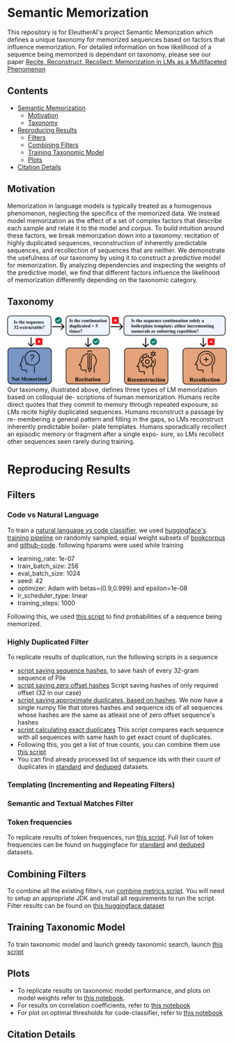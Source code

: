 # Semantic Memorization

This repository is for EleutherAI's project Semantic Memorization which defines a unique taxonomy for memorized sequences based on factors that influence memorization. For detailed information on how likelihood of a sequence being memorized is dependant on taxonomy, please see our paper [Recite, Reconstruct, Recollect: Memorization in LMs as a Multifaceted Phenomenon](https://arxiv_link_here)

## Contents
- [Semantic Memorization](#semantic-memorization)
    * [Motivation](#motivation)
    * [Taxonomy](#taxonomy)
- [Reproducing Results](#reproducing-results)
    * [Filters](#filters)
    * [Combining Filters](#combining-filters)
    * [Training Taxonomic Model](#training-taxonomic-model)
    * [Plots](#plots)
- [Citation Details](#citation-details)


## Motivation
Memorization in language models is typically treated as a homogenous phenomenon, neglecting the specifics of the memorized data. We instead model memorization as the effect of a set of complex factors that describe each sample and relate it to the model and corpus. To build intuition around these factors, we break memorization down into a taxonomy: recitation of highly duplicated sequences, reconstruction of inherently predictable sequences, and recollection of sequences that are neither. We demonstrate the usefulness of our taxonomy by using it to construct a predictive model for memorization. By analyzing dependencies and inspecting the weights of the predictive model, we find that different factors influence the likelihood of memorization differently depending on the taxonomic category.
## Taxonomy
![](./readme-images/memorization_taxonomy.png)
Our taxonomy, illustrated above, defines three
types of LM memorization based on colloquial de-
scriptions of human memorization. Humans recite
direct quotes that they commit to memory through
repeated exposure, so LMs recite highly duplicated
sequences. Humans reconstruct a passage by re-
membering a general pattern and filling in the gaps,
so LMs reconstruct inherently predictable boiler-
plate templates. Humans sporadically recollect an
episodic memory or fragment after a single expo-
sure, so LMs recollect other sequences seen rarely
during training.

# Reproducing Results
## Filters
### Code vs Natural Language
To train a [natural language vs code classifier](https://huggingface.co/usvsnsp/code-vs-nl), we used [huggingface's training pipeline](https://huggingface.co/docs/transformers/en/main_classes/trainer) on randomly sampled, equal weight subsets of [bookcorpus](https://huggingface.co/datasets/bookcorpus/bookcorpus) and [github-code](https://huggingface.co/datasets/codeparrot/github-code). following hparams were used while training
- learning_rate: 1e-07
- train_batch_size: 256
- eval_batch_size: 1024
- seed: 42
- optimizer: Adam with betas=(0.9,0.999) and epsilon=1e-08
- lr_scheduler_type: linear
- training_steps: 1000

Following this, we used [this script](./working_dirs/orz/classify_code_vs_nl.py) to find probabilities of a sequence being memorized.
### Highly Duplicated Filter
To replicate results of duplication, run the following scripts in a sequence
- [script saving sequence hashes](.working_dirs/orz/sequence_duplication/save_sequence_hashes.py), to save hash of every 32-gram sequence of Pile
- [script saving zero offset hashes](.working_dirs/orz/sequence_duplication/save_zero_offset_duplicate_hashes.py) Script saving hashes of only required offset (32 in our case)
- [script saving approximate duplicates, based on hashes](.working_dirs/orz/sequence_duplication/calculate_asymptotic_duplicates.py). We now have a single numpy file that stores hashes and sequence ids of all sequences whose hashes are the same as atleast one of zero offset sequence's hashes
- [script calculating exact duplicates](.working_dirs/orz/sequence_duplication/save_true_duplicate_counts.cpp) This script compares each sequence with all sequences with same hash to get exact count of duplicates. 
- Following this, you get a list of true counts, you can combine them use [this script](.working_dirs/orz/sequence_duplication/save_true_duplicates.py)
- You can find already processed list of sequence ids with their count of duplicates in [standard](https://huggingface.co/datasets/usvsnsp/duped-num-duplicates) and [deduped](https://huggingface.co/datasets/usvsnsp/deduped-num-duplicates) datasets.
### Templating (Incrementing and Repeating Filters)

### Semantic and Textual Matches Filter
### Token frequencies
To replicate results of token frequences, run [this script](.working_dirs/orz/token_frequencies/calculate_token_frequencies.cpp). Full list of token frequencies can be found on huggingface for [standard](https://huggingface.co/datasets/usvsnsp/duped-num-frequencies) and [deduped](https://huggingface.co/datasets/usvsnsp/deduped-num-frequencies) datasets.

## Combining Filters
To combine all the existing filters, run [combine metrics script](calculate_metrics.py). You will need to setup an appropriate JDK and install all requirements to run the script. Filter results can be found on [this huggingface dataset](https://huggingface.co/datasets/usvsnsp/semantic-filters)
## Training Taxonomic Model
To train taxonomic model and launch greedy taxonomic search, launch [this script](model_training.py)
## Plots
- To replicate results on taxonomic model performance, and plots on model weights refer to [this notebook](./plotting/model_perf_testing.ipynb).  
- For results on correlation coefficients, refer to [this notebook](./plotting/Correlation_Coefficients.ipynb)
- For plot on optimal thresholds for code-classifier, refer to [this notebook](.working_dirs/alvin/code_classifier_evaluation/memorization_eval_analysis.ipynb)
## Citation Details
